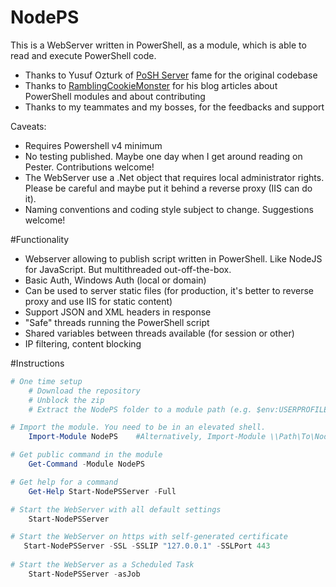 NodePS
=============

This is a WebServer written in PowerShell, as a module, which is able to read and execute PowerShell code.

* Thanks to Yusuf Ozturk of [PoSH Server](http://www.poshserver.net/) fame for the original codebase
* Thanks to [RamblingCookieMonster](https://github.com/RamblingCookieMonster) for his blog articles about PowerShell modules and about contributing
* Thanks to my teammates and my bosses, for the feedbacks and support

Caveats:

* Requires Powershell v4 minimum
* No testing published. Maybe one day when I get around reading on Pester. Contributions welcome!
* The WebServer use a .Net object that requires local administrator rights. Please be careful and maybe put it behind a reverse proxy (IIS can do it).
* Naming conventions and coding style subject to change. Suggestions welcome!

#Functionality

* Webserver allowing to publish script written in PowerShell. Like NodeJS for JavaScript. But multithreaded out-off-the-box.
* Basic Auth, Windows Auth (local or domain)
* Can be used to server static files (for production, it's better to reverse proxy and use IIS for static content)
* Support JSON and XML headers in response
* "Safe" threads running the PowerShell script
* Shared variables between threads available (for session or other)
* IP filtering, content blocking

#Instructions

```powershell
# One time setup
    # Download the repository
    # Unblock the zip
    # Extract the NodePS folder to a module path (e.g. $env:USERPROFILE\Documents\WindowsPowerShell\Modules\)

# Import the module. You need to be in an elevated shell.
    Import-Module NodePS    #Alternatively, Import-Module \\Path\To\NodePS

# Get public command in the module
    Get-Command -Module NodePS

# Get help for a command
    Get-Help Start-NodePSServer -Full

# Start the WebServer with all default settings
    Start-NodePSServer

# Start the WebServer on https with self-generated certificate
   Start-NodePSServer -SSL -SSLIP "127.0.0.1" -SSLPort 443
   
# Start the WebServer as a Scheduled Task
    Start-NodePSServer -asJob
 
 ```
 